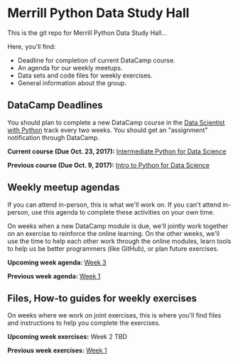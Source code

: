 # Merrill Python Data Study Hall

This is the git repo for Merrill Python Data Study Hall...  

Here, you'll find:

* Deadline for completion of current DataCamp course.
* An agenda for our weekly meetups.  
* Data sets and code files for weekly exercises.
* General information about the group.

## DataCamp Deadlines

You should plan to complete a new DataCamp course in the [Data Scientist with Python](https://www.datacamp.com/tracks/data-scientist-with-python) track every two weeks. You should get an "assignment" notification through DataCamp.

**Current course (Due Oct. 23, 2017):** [Intermediate Python for Data Science](https://www.datacamp.com/courses/intermediate-python-for-data-science)

**Previous course (Due Oct. 9, 2017):** [Intro to Python for Data Science](https://www.datacamp.com/courses/intro-to-python-for-data-science)

## Weekly meetup agendas

If you can attend in-person, this is what we'll work on.
If you can't attend in-person, use this agenda to complete these activities on your own time.   

On weeks when a new DataCamp module is due, we'll jointly work together on an exercise to reinforce the online learning.  On the other weeks, we'll use the time to help each other work through the online modules, learn tools to help us be better programmers (like GitHub), or plan future exercises.

**Upcoming week agenda:** [Week 3](weekly-agenda/week-3/week-3.md)

**Previous week agenda:** [Week 1](weekly-agenda/week-2/week-2.md)

## Files, How-to guides for weekly exercises

On weeks where we work on joint exercises, this is where you'll find files and instructions to help you complete the exercises.

**Upcoming week exercises:** Week 2 TBD

**Previous week exercises:** [Week 1](exercises/week-1)
